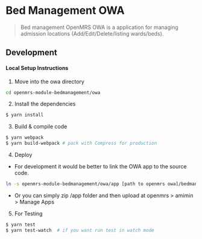 # Bed Management OWA
> Bed management OpenMRS OWA is a application for managing admission locations (Add/Edit/Delete/listing wards/beds).

## Development
#### Local Setup Instructions
1. Move into the owa directory
```bash
cd openmrs-module-bedmanagement/owa
```

2. Install the dependencies
```bash
$ yarn install
```

3. Build & compile code
```bash
$ yarn webpack
$ yarn build-webpack # pack with Compress for production 
```

4. Deploy
- For development it would be better to link the OWA app to the source code.
```bash
ln -s openmrs-module-bedmanagement/owa/app [path to openmrs owa]/bedmanagement
```
- Or you can simply zip /app folder and then upload at openmrs > amimin > Manage Apps

5. For Testing 
```bash
$ yarn test
$ yarn test-watch  # if you want run test in watch mode

```